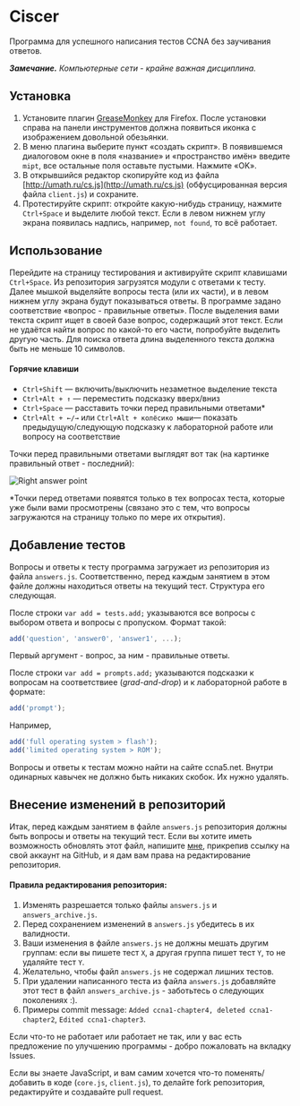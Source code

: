 # Ciscer

Программа для успешного написания тестов CCNA без заучивания ответов.

_**Замечание.** Компьютерные сети - крайне важная дисциплина._

## Установка

1. Установите плагин [GreaseMonkey](https://addons.mozilla.org/ru/firefox/addon/greasemonkey/) для Firefox. После установки справа на панели инструментов должна появиться иконка с изображением довольной обезьянки.
2. В меню плагина выберите пункт «создать скрипт». В появившемся диалоговом окне в поля «название» и «пространство имён» введите `mipt`, все остальные поля оставьте пустыми. Нажмите «OK».
3. В открывшийся редактор скопируйте код из файла [http://umath.ru/cs.js](http://umath.ru/cs.js) (обфусцированная версия файла `client.js`) и сохраните.
4. Протестируйте скрипт: откройте какую-нибудь страницу, нажмите `Ctrl+Space` и выделите любой текст. Если в левом нижнем углу экрана появилась надпись, например, `not found`, то всё работает.

## Использование

Перейдите на страницу тестирования и активируйте скрипт клавишами `Ctrl+Space`. Из репозитория загрузятся модули с ответами к тесту.
Далее мышкой выделяйте вопросы теста (или их части), и в левом нижнем углу экрана будут показываться ответы. В программе задано соответствие «вопрос - правильные ответы». После выделения вами текста скрипт ищет в своей базе вопрос, содержащий этот текст. Если не удаётся найти вопрос по какой-то его части, попробуйте выделить другую часть. Для поиска ответа длина выделенного текста должна быть не меньше 10 символов.

#### Горячие клавиши
+ `Ctrl+Shift` — включить/выключить незаметное выделение текста
+ `Ctrl+Alt + ↑` — переместить подсказку вверх/вниз
+ `Ctrl+Space` — расставить точки перед правильными ответами*
+ `Ctrl+Alt + ←/→` или `Ctrl+Alt + колёсико мыши`— показать предыдущую/следующую подсказку к лабораторной работе или вопросу на соответствие

Точки перед правильными ответами выглядят вот так (на картинке правильный ответ - последний):

![Right answer point](http://umath.ru/img/ciscer_point.png)

\*Точки перед ответами появятся только в тех вопросах теста, которые уже были вами просмотрены (связано это с тем, что вопросы загружаются на страницу только по мере их открытия).

## Добавление тестов

Вопросы и ответы к тесту программа загружает из репозитория из файла `answers.js`. Соответственно, перед каждым занятием в этом файле должны находиться ответы на текущий тест. Структура его следующая.

После строки `var add = tests.add;` указываются все вопросы с выбором ответа и вопросы с пропуском. Формат такой:
```javascript
add('question', 'answer0', 'answer1', ...);
```
Первый аргумент - вопрос, за ним - правильные ответы.

После строки `var add = prompts.add;` указываются подсказки к вопросам на соответствиее (*grad-and-drop*) и к лабораторной работе в формате:
```javascript
add('prompt');
```
Например,
```javascript
add('full operating system > flash');
add('limited operating system > ROM');
```

Вопросы и ответы к тестам можно найти на сайте ccna5.net.
Внутри одинарных кавычек не должно быть никаких скобок. Их нужно удалять.

## Внесение изменений в репозиторий

Итак, перед каждым занятием в файле `answers.js` репозитория должны быть вопросы и ответы на текущий тест. Если вы хотите иметь возможность обновлять этот файл, напишите [мне](http://vk.com/id170372339), прикрепив ссылку на свой аккаунт на GitHub, и я дам вам права на редактирование репозитория.

#### Правила редактирования репозитория:

1. Изменять разрешается только файлы `answers.js` и `answers_archive.js`.
2. Перед сохранением изменений в `answers.js` убедитесь в их валидности.
3. Ваши изменения в файле `answers.js` не должны мешать другим группам: если вы пишете тест `X`, а другая группа пишет тест `Y`, то не удаляйте тест `Y`.
4. Желательно, чтобы файл `answers.js` не содержал лишних тестов.
5. При удалении написанного теста из файла `answers.js` добавляйте этот тест в файл `answers_archive.js` - заботьтесь о следующих поколениях :).
6. Примеры commit message: `Added ccna1-chapter4, deleted ccna1-chapter2`, `Edited ccna1-chapter3`.

Если что-то не работает или работает не так, или у вас есть предложение по улучшению программы - добро пожаловать на вкладку Issues.

Если вы знаете JavaScript, и вам самим хочется что-то поменять/добавить в коде (`core.js`, `client.js`), то делайте fork репозитория, редактируйте и создавайте pull request.
